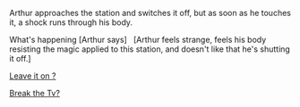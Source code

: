 Arthur approaches the station and switches it off, but as soon as he touches it, a shock runs through his body.

What's happening [Arthur says]
 
[Arthur feels strange, feels his body resisting the magic applied to this station, and doesn't like that he's shutting it off.]

[Leave it on ?](Dimension-split/Leave-it-on.md)

[Break the Tv?](Dimension-split/Break-the-tv.md)


